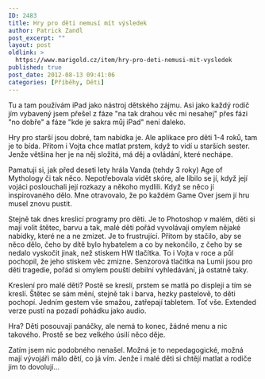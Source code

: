 ```yaml
---
ID: 2483
title: Hry pro děti nemusí mít výsledek
author: Patrick Zandl
post_excerpt: ""
layout: post
oldlink: >
  https://www.marigold.cz/item/hry-pro-deti-nemusi-mit-vysledek
published: true
post_date: 2012-08-13 09:41:06
categories: [Příběhy, Děti]
---
```

<p> Tu a tam používám iPad jako nástroj dětského zájmu. Asi jako každý rodič jím vybavený jsem přešel z fáze "na tak drahou věc mi nesahej" přes fázi "no dobře" a fáze "kde je sakra můj iPad" není daleko.</p>

<p>Hry pro starší jsou dobré, tam nabídka je. Ale aplikace pro děti 1-4 roků, tam je to bída. Přitom i Vojta chce matlat prstem, když to vidí u starších sester. Jenže většina her je na něj složitá, má děj a ovládání, které nechápe.</p><p>Pamatuji si, jak před deseti lety hrála Vanda (tehdy 3 roky) Age of Mythology či tak něco. Nepotřebovala vidět skóre, ale líbilo se jí, když její vojáci poslouchali její rozkazy a někoho mydlili. Když se něco jí inspirovaného dělo. Mne otravovalo, že po každém Game Over jsem jí hru musel znovu pustit. </p><p>Stejně tak dnes kreslicí programy pro děti. Je to Photoshop v malém, děti si mají volit štětec, barvu a tak, malé děti pořád vyvolávaji omylem nějaké nabídky, které ne a ne zmizet. Je to frustrující. Přitom by stačilo, aby se něco dělo, čeho by dítě bylo hybatelem a co by nekončilo, z čeho by se nedalo vyskočit jinak, než stiskem HW tlačítka. To i Vojta v roce a půl pochopil, že jeho stiskem věc zmizne. Senzorová tlačitka na Lumii jsou pro děti tragedie, pořád si omylem pouští debilní vyhledávání, já ostatně taky.</p><p>Kreslení pro malé děti? Postě se kreslí, prstem se matlá po displeji a tím se kreslí. Štětec se sám mění, stejně tak i barva, hezky pastelově, to děti pochopí. Jedním gestem vše smažou, zatřepají tabletem. Toť vše. Extended verze pustí na pozadí pohádku jako audio.</p><p>Hra? Děti posouvají panáčky, ale nemá to konec, žádné menu a nic takového. Prostě se bez velkého úsilí něco děje. </p><p>Zatím jsem nic podobného nenašel. Možná je to nepedagogické, možná mají vývojáři málo dětí, co já vím. Jenže i malé děti si chtějí matlat a rodiče jim to dovolují...</p><p>&nbsp;</p>